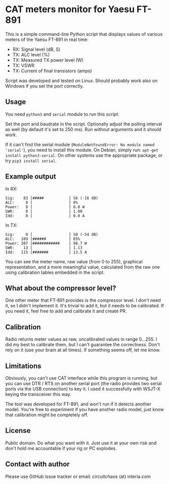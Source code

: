 # CAT meters monitor for Yaesu FT-891

This is a simple command-line Python script that displays values of various meters of the Yaesu FT-891 in real time:

* RX: Signal level (dB, S)
* TX: ALC level (%)
* TX: Measured TX power level (W)
* TX: VSWR
* TX: Current of final transistors (amps)

Script was developed and tested on Linux. Should probably work also on Windows if you set the port correctly.

## Usage

You need `python3` and `serial` module to run this script.

Set the port and baudrate in the script. Optionally adjust the polling interval as well (by default it's set to 250 ms). Run without arguments and it should work.

If it can't find the serial module (`ModuleNotFoundError: No module named 'serial'`), you need to install this module. On Debian, simply run: `apt-get install python3-serial`. On other systems use the appropriate package, or try `pip3 install serial`.

## Example output

In RX:

```
Sig:    83 [#####           ] S6 (-16 dB)
ALC:     0 [                ] 0%
Power:   0 [                ] 0.0 W
SWR:     0 [                ] 1.00
Idd:     0 [                ] 0.0 A
```

In TX:

```
Sig:     0 [                ] S0 (-54 dB)
ALC:   109 [######          ] 85%
Power: 207 [############    ] 98.7 W
SWR:    13 [                ] 1.13
Idd:   115 [#######         ] 13.5 A
```

You can see the meter name, raw value (from 0 to 255), graphical representation, and a more meaningful value, calculated from the raw one using calibration tables embedded in the script.

## What about the compressor level?

One other meter that FT-891 provides is the compressor level. I don't need it, so I didn't implement it. It's trivial to add it, but it needs to be calibrated. If you need it, feel free to add and calibrate it and create PR.

## Calibration

Radio returns meter values as raw, uncalibrated values in range 0...255. I did my best to calibrate them, but I can't guarantee the correctness. Don't rely on it (use your brain at all times). If something seems off, let me know.

## Limitations

Obviously, you can't use CAT interface while this program is running, but you can use DTR / RTS on another serial port (the radio provides two serial ports via the USB connection) to key it. I used it successfully with WSJT-X keying the transceiver this way.

The tool was developed for FT-891, and won't run if it detects another model. You're free to experiment if you have another radio model, just know that calibration might be completely off.

## License

Public domain. Do what you want with it. Just use it at your own risk and don't hold me accountable if your rig or PC explodes.

## Contact with author

Please use GitHub issue tracker or email: circuitchaos (at) interia.com
